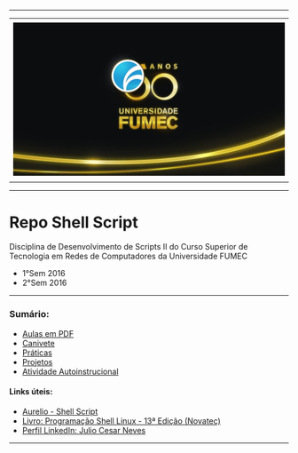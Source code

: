 -----

<div align="center">
    <table>
        <tr>
         <td align="center"></td>
        </tr> 
        <tr>
            <td>
                <img alt="fumec" src="https://github.com/joaopauloaramuni/joaopauloaramuni/blob/main/img/fumec-logo.jpg?raw=true"/>
            </td>
        </tr>
        <tr>
            <td align="center"></td>
        </tr> 
    </table>
</div>

-----

# Repo Shell Script

Disciplina de Desenvolvimento de Scripts II do Curso Superior de Tecnologia em Redes de Computadores da Universidade FUMEC

- 1°Sem 2016
- 2°Sem 2016

-----

### Sumário:
- [Aulas em PDF](https://github.com/joaopauloaramuni/shellscript/tree/main/PDF)
- [Canivete](https://github.com/joaopauloaramuni/shellscript/tree/main/CANIVETE)
- [Práticas](https://github.com/joaopauloaramuni/shellscript/tree/main/PRA%CC%81TICAS)
- [Projetos](https://github.com/joaopauloaramuni/shellscript/tree/main/PROJETOS)
- [Atividade Autoinstrucional](https://github.com/joaopauloaramuni/shellscript/tree/main/AAI)

#### Links úteis:
- [Aurelio - Shell Script](https://aurelio.net/shell)
- [Livro: Programação Shell Linux - 13ª Edição (Novatec)](https://novatec.com.br/livros/programacao-shell-linux-13ed/)
- [Perfil LinkedIn: Julio Cesar Neves](https://www.linkedin.com/in/juliocezarneves/)

-----
